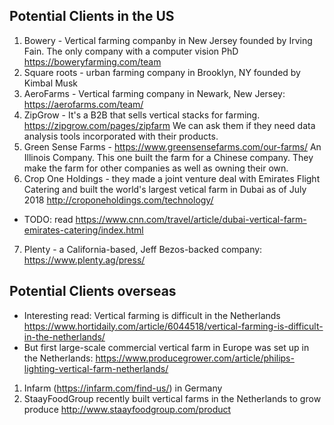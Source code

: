 ## Potential Clients in the US

1. Bowery - Vertical farming companby in New Jersey founded by Irving Fain. The only company with a computer vision PhD https://boweryfarming.com/team 
2. Square roots - urban farming company in Brooklyn, NY founded by Kimbal Musk
3. AeroFarms - Vertical farming company in Newark, New Jersey: https://aerofarms.com/team/
4. ZipGrow - It's a B2B that sells vertical stacks for farming. https://zipgrow.com/pages/zipfarm We can ask them if they need data analysis tools incorporated with their products. 
5. Green Sense Farms - https://www.greensensefarms.com/our-farms/ An Illinois Company. This one built the farm for a Chinese company. They make the farm for other companies as well as owning their own. 
6. Crop One Holdings - they made a joint venture deal with Emirates Flight Catering and built the world's largest vetical farm in Dubai as of July 2018 http://croponeholdings.com/technology/
* TODO: read https://www.cnn.com/travel/article/dubai-vertical-farm-emirates-catering/index.html
7. Plenty - a California-based, Jeff Bezos-backed company: https://www.plenty.ag/press/


## Potential Clients overseas
* Interesting read: Vertical farming is difficult in the Netherlands https://www.hortidaily.com/article/6044518/vertical-farming-is-difficult-in-the-netherlands/
* But first large-scale commercial vertical farm in Europe was set up in the Netherlands: https://www.producegrower.com/article/philips-lighting-vertical-farm-netherlands/
1. Infarm (https://infarm.com/find-us/) in Germany
2. StaayFoodGroup recently built vertical farms in the Netherlands to grow produce http://www.staayfoodgroup.com/product
